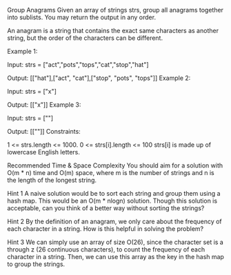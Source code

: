Group Anagrams
Given an array of strings strs, group all anagrams together into sublists. You may return the output in any order.

An anagram is a string that contains the exact same characters as another string, but the order of the characters can be different.

Example 1:

Input: strs = ["act","pots","tops","cat","stop","hat"]

Output: [["hat"],["act", "cat"],["stop", "pots", "tops"]]
Example 2:

Input: strs = ["x"]

Output: [["x"]]
Example 3:

Input: strs = [""]

Output: [[""]]
Constraints:

1 <= strs.length <= 1000.
0 <= strs[i].length <= 100
strs[i] is made up of lowercase English letters.


Recommended Time & Space Complexity
You should aim for a solution with O(m * n) time and O(m) space, where m is the number of strings and n is the length of the longest string.


Hint 1
A naive solution would be to sort each string and group them using a hash map. This would be an O(m * nlogn) solution. Though this solution is acceptable, can you think of a better way without sorting the strings?


Hint 2
By the definition of an anagram, we only care about the frequency of each character in a string. How is this helpful in solving the problem?


Hint 3
We can simply use an array of size O(26), since the character set is a through z (26 continuous characters), to count the frequency of each character in a string. Then, we can use this array as the key in the hash map to group the strings.

